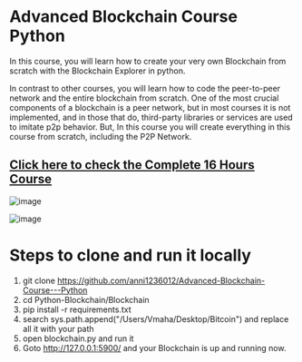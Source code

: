 # Advanced Blockchain Course Python 
In this course, you will learn how to create your very own Blockchain from scratch with the Blockchain Explorer in python.

In contrast to other courses, you will learn how to code the peer-to-peer network and the entire blockchain from scratch.
One of the most crucial components of a blockchain is a peer network, but in most courses it is not implemented, and in those that do, third-party libraries or services are used to imitate p2p behavior.
But, In this course you will create everything in this course from scratch, including the P2P Network.

## [Click here to check the Complete 16 Hours Course](https://www.codiesalert.com/courses/advanced-bitcoin-blockchain-course-in-python-2/)

![image](https://user-images.githubusercontent.com/86418669/179878712-15988107-e468-40cf-8aa0-ca8cc4ade30b.png)


![image](https://user-images.githubusercontent.com/86418669/179878631-d2f3dde8-56f4-46a3-acb5-3d07183b7afa.png)


# Steps to clone and run it locally

1. git clone https://github.com/anni1236012/Advanced-Blockchain-Course---Python
2. cd Python-Blockchain/Blockchain
3. pip install -r requirements.txt
4. search sys.path.append("/Users/Vmaha/Desktop/Bitcoin") and replace all it with your path 
5. open blockchain.py and run it
6. Goto http://127.0.0.1:5900/ and your Blockchain is up and running now.
